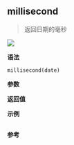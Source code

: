 ## millisecond

> 返回日期的毫秒

![](https://img.shields.io/badge/-Date-blue)

**语法**

`millisecond(date)`

**参数**

**返回值**

**示例**

```js

```

**参考**
